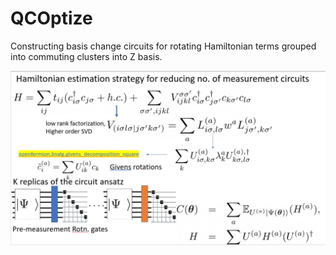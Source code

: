 # QCOptize

Constructing basis change circuits for rotating Hamiltonian terms grouped into commuting clusters into 
Z basis.

![LRF](LRF_circuits.jpg)
